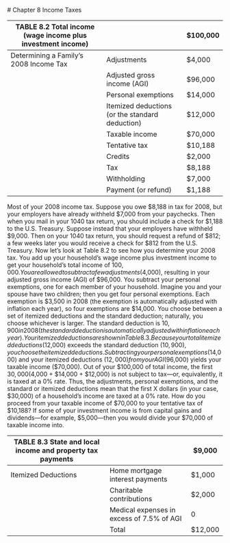 \# Chapter 8 Income Taxes

| TABLE 8.2 Total income (wage income plus investment income) |                                                 | $100,000 |
| ----------------------------------------------------------- | ----------------------------------------------- | -------- |
| Determining a Family’s 2008 Income Tax                      | Adjustments                                     | $4,000   |
|                                                             | Adjusted gross income (AGI)                     | $96,000  |
|                                                             | Personal exemptions                             | $14,000  |
|                                                             | Itemized deductions (or the standard deduction) | $12,000  |
|                                                             | Taxable income                                  | $70,000  |
|                                                             | Tentative tax                                   | $10,188  |
|                                                             | Credits                                         | $2,000   |
|                                                             | Tax                                             | $8,188   |
|                                                             | Withholding                                     | $7,000   |
|                                                             | Payment (or refund)                             | $1,188   |

Most of your 2008 income tax. Suppose you owe $8,188 in tax for 2008, but your employers have already withheld $7,000 from your paychecks. Then when you mail in your 1040 tax return, you should include a check for $1,188 to the U.S. Treasury. Suppose instead that your employers have withheld $9,000. Then on your 1040 tax return, you should request a refund of $812; a few weeks later you would receive a check for $812 from the U.S. Treasury. Now let’s look at Table 8.2 to see how you determine your 2008 tax. You add up your household’s wage income plus investment income to get your household’s total income of $100,000. You are allowed to subtract a few adjustments ($4,000), resulting in your adjusted gross income (AGI) of $96,000. You subtract your personal exemptions, one for each member of your household. Imagine you and your spouse have two children; then you get four personal exemptions. Each exemption is $3,500 in 2008 (the exemption is automatically adjusted with inflation each year), so four exemptions are $14,000. You choose between a set of itemized deductions and the standard deduction; naturally, you choose whichever is larger. The standard deduction is $10,900 in 2008 (the standard deduction is automatically adjusted with inflation each year). Your itemized deductions are shown in Table 8.3. Because your total itemized deductions ($12,000) exceeds the standard deduction ($10,900), you choose the itemized deductions. Subtracting your personal exemptions ($14,000) and your itemized deductions ($12,000) from your AGI ($96,000) yields your taxable income ($70,000). Out of your $100,000 of total income, the first $30,000 ($4,000 + $14,000 + $12,000) is not subject to tax—or, equivalently, it is taxed at a 0% rate. Thus, the adjustments, personal exemptions, and the standard or itemized deductions mean that the first X dollars (in your case, $30,000) of a household’s income are taxed at a 0% rate. How do you proceed from your taxable income of $70,000 to your tentative tax of $10,188? If some of your investment income is from capital gains and dividends—for example, $5,000—then you would divide your $70,000 of taxable income into.

| TABLE 8.3 State and local income and property tax payments |                                           | $9,000  |
| ---------------------------------------------------------- | ----------------------------------------- | ------- |
| Itemized Deductions                                        | Home mortgage interest payments           | $1,000  |
|                                                            | Charitable contributions                  | $2,000  |
|                                                            | Medical expenses in excess of 7.5% of AGI | 0       |
|                                                            | Total                                     | $12,000 |
